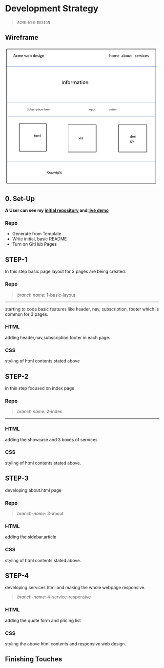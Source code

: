# Development Strategy

> `ACME-WEB-DESIGN`



## Wireframe


![wireframe](./images/wireframe.png)

## 0. Set-Up

__A User can see my [initial repository](https://github.com/DIVYASREE345/acme-web-design) and [live demo](https://divyasree345.github.io/acme-web-design/.)__

### Repo

- Generate from Template
- Write initial, basic README
- Turn on GitHub Pages

## STEP-1 
In this step basic page layout for 3 pages are being created.


### Repo

> *branch name:* 1-basic-layout
---
starting to code basic features like header, nav, subscription, footer which is common for 3 pages. 

### HTML

adding header,nav,subscription,footer in each page.

### CSS

styling of html contents stated above

## STEP-2
in this step focused on index page

### Repo
> *branch name:* 2-index
---
### HTML
adding the showcase and 3 boxes of services

### CSS
styling of html contents stated above.

## STEP-3
developing about.html page
### Repo
> *branch-name:* 3-about

### HTML
adding the sidebar,article

### CSS

styling of html contents stated above.
## STEP-4
developing services.html and making the whole webpage responsive.
> *branch-name:* 4-service-responsive

### HTML
adding the quote form and pricing list
### CSS
styling the above html contents and responsive web design.

## Finishing Touches


